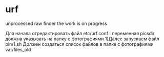 # urf
unprocessed raw finder
the work is on progress

Для начала отредактировать файл etc/urf.conf :
переменная picsdir должна указывать на папку с фотографиями
1)Далее запускаем файл bin/1.sh
Должен создаться список файлов в папке с фотографиями var/files_old
